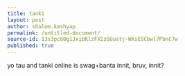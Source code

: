```yaml
---
title: tanki
layout: post
author: shalom.kashyap
permalink: /untitled-document/
source-id: 13s3pc6Og1JxibKlzFX2zGUustj-WXsESCbwl7PbnC7w
published: true
---
```

yo tau and tanki online is swag+banta innit, bruv, innit?

